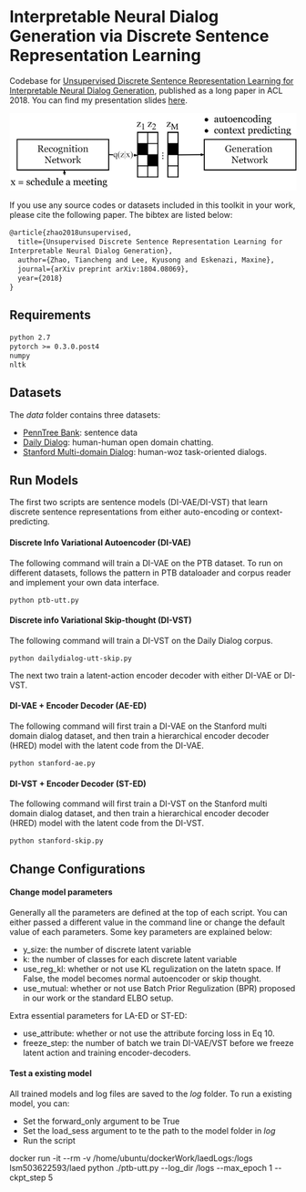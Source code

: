 # Interpretable Neural Dialog Generation via Discrete Sentence Representation Learning
Codebase for [Unsupervised Discrete Sentence Representation Learning for Interpretable Neural Dialog Generation](https://arxiv.org/abs/1804.08069), published as a long paper in ACL 2018. You can find my presentation slides [here](https://www.cs.cmu.edu/~tianchez/data/ACL2018-talk.pdf).

<p align="center">
  <img width="700" src="dsr-simple.png">
</p>

If you use any source codes or datasets included in this toolkit in your
work, please cite the following paper. The bibtex are listed below:
 
    @article{zhao2018unsupervised,
      title={Unsupervised Discrete Sentence Representation Learning for Interpretable Neural Dialog Generation},
      author={Zhao, Tiancheng and Lee, Kyusong and Eskenazi, Maxine},
      journal={arXiv preprint arXiv:1804.08069},
      year={2018}
    }

## Requirements
    python 2.7
    pytorch >= 0.3.0.post4
    numpy
    nltk

## Datasets
The *data* folder contains three datasets:
- [PennTree Bank](https://github.com/townie/PTB-dataset-from-Tomas-Mikolov-s-webpage/tree/master/data): sentence data
- [Daily Dialog](https://arxiv.org/abs/1710.03957): human-human open domain chatting.
- [Stanford Multi-domain Dialog](https://nlp.stanford.edu/blog/a-new-multi-turn-multi-domain-task-oriented-dialogue-dataset/): human-woz task-oriented dialogs.


## Run Models
The first two scripts are sentence models (DI-VAE/DI-VST) that learn discrete sentence representations from either auto-encoding or context-predicting.

#### Discrete Info Variational Autoencoder (DI-VAE)
The following command will train a DI-VAE on the PTB dataset. To run on different datasets, follows the pattern in PTB dataloader
and corpus reader and implement your own data interface.

    python ptb-utt.py

#### Discrete info Variational Skip-thought (DI-VST)
The following command will train a DI-VST on the Daily Dialog corpus. 
    
    python dailydialog-utt-skip.py

The next two train a latent-action encoder decoder with either DI-VAE or DI-VST.
#### DI-VAE + Encoder Decoder (AE-ED)
The following command will first train a DI-VAE on the Stanford multi domain dialog dataset, and then train a 
hierarchical encoder decoder (HRED) model with the latent code from the DI-VAE.
   
    python stanford-ae.py

#### DI-VST + Encoder Decoder (ST-ED)
The following command will first train a DI-VST on the Stanford multi domain dialog dataset, and then train a 
hierarchical encoder decoder (HRED) model with the latent code from the DI-VST.

    python stanford-skip.py

## Change Configurations
#### Change model parameters
Generally all the parameters are defined at the top of each script. You can either passed a different value in 
the command line or change the default value of each parameters. Some key parameters are explained below:

- y_size: the number of discrete latent variable
- k: the number of classes for each discrete latent variable
- use_reg_kl: whether or not use KL regulization on the latetn space. If False, the model becomes normal autoencoder or skip thought.
- use_mutual: whether or not use Batch Prior Regulization (BPR) proposed in our work or the standard ELBO setup.

Extra essential parameters for LA-ED or ST-ED:

- use_attribute: whether or not use the attribute forcing loss in Eq 10.
- freeze_step: the number of batch we train DI-VAE/VST before we freeze latent action and training encoder-decoders.

#### Test a existing model
All trained models and log files are saved to the *log* folder. To run a existing model, you can:

- Set the forward_only argument to be True
- Set the load_sess argument to te the path to the model folder in *log*
- Run the script 


docker run -it --rm -v /home/ubuntu/dockerWork/laedLogs:/logs lsm503622593/laed python ./ptb-utt.py --log_dir /logs --max_epoch 1 --ckpt_step 5

